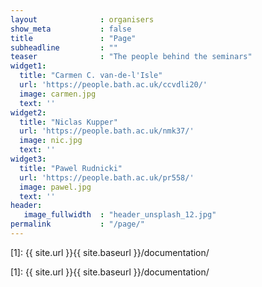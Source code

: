 ```yaml
---
layout              : organisers
show_meta           : false
title               : "Page"
subheadline         : ""
teaser              : "The people behind the seminars"
widget1:
  title: "Carmen C. van-de-l'Isle"
  url: 'https://people.bath.ac.uk/ccvdli20/'
  image: carmen.jpg
  text: ''
widget2:
  title: "Niclas Kupper"
  url: 'https://people.bath.ac.uk/nmk37/'
  image: nic.jpg
  text: ''
widget3:
  title: "Pawel Rudnicki"
  url: 'https://people.bath.ac.uk/pr558/'
  image: pawel.jpg
  text: ''
header:
   image_fullwidth  : "header_unsplash_12.jpg"
permalink           : "/page/"
---
```



<script type="text/javascript" src="java.html">
      </script>

 [1]: {{ site.url }}{{ site.baseurl }}/documentation/

 [1]: {{ site.url }}{{ site.baseurl }}/documentation/
